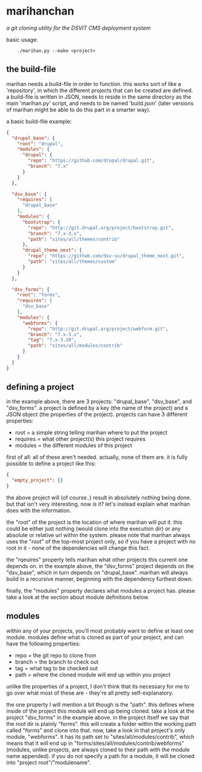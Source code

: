 marihanchan
===========

_a git cloning utility for the DSVIT CMS deployment system_

basic usage:
```
    ./marihan.py --make <project>
```

the build-file
--------------

marihan needs a build-file in order to function. this works sort of like a 'repository',
in which the different projects that can be created are defined. a build-file is written
in JSON, needs to reside in the same directory as the main 'marihan.py' script, and needs
to be named 'build.json' (later versions of marihan might be able to do this part in a
smarter way).

a basic build-file example:
```json
{
  "drupal_base": {
    "root": "drupal",
    "modules": {
      "drupal": {
        "repo": "https://github.com/drupal/drupal.git",
        "branch": "7.x"
      }
    }
  },

  "dsv_base": {
    "requires": [
      "drupal_base"
    ],
    "modules": {
      "bootstrap": {
        "repo": "http://git.drupal.org/project/bootstrap.git",
        "branch": "7.x-3.x",
        "path": "sites/all/themes/contrib"
      },
      "drupal_theme_next": {
        "repo": "https://github.com/dsv-su/drupal_theme_next.git",
        "path": "sites/all/themes/custom"
      }
    }
  },

  "dsv_forms": {
    "root": "forms",
    "requires": [
      "dsv_base"
    ],
    "modules": {
      "webforms": {
        "repo": "http://git.drupal.org/project/webform.git",
        "branch": "7.x-3.x",
        "tag": "7.x-3.20",
        "path": "sites/all/modules/contrib"
      }
    }
  }
}
```

defining a project
------------------

in the example above, there are 3 projects: "drupal_base", "dsv_base", and "dsv_forms".
a project is defined by a key (the name of the project) and a JSON object (the properties
of the project). projects can have 3 different properties:

 - root = a simple string telling marihan where to put the project
 - requires = what other project(s) this project requires
 - modules = the different modules of this project

first of all: all of these aren't needed. actually, none of them are. it is fully
possible to define a project like this:

```json
{
  "empty_project": {}
}
```

the above project will (of course..) result in absolutely nothing being done. but that
isn't very interesting, now is it? let's instead explain what marihan does with the
information.

the "root" of the project is the location of where marihan will put it. this could be
either just nothing (would clone into the execution dir) or any absolute or relative
url within the system. please note that marihan always uses the "root" of the top-most
project only, so if you have a project with no root in it - none of the dependencies will
change this fact.

the "rqeuires" property tells marihan what other projects this current one depends on. in
the example above, the "dsv_forms" project depends on the "dsv_base", which in turn depends
on "drupal_base". marihan will always build in a recursive manner, beginning with the
dependency furthest down.

finally, the "modules" property declares what modules a project has. please take a look at
the section about module definitions below.

modules
-------

within any of your projects, you'll most probably want to define at least one module.
modules define what is cloned as part of your project, and can have the following properties:

 - repo = the git repo to clone from
 - branch = the branch to check out
 - tag = what tag to be checked out
 - path = where the cloned module will end up within you project

unlike the properties of a project, I don't think that its necessary
for me to go over what most of these are - they're all pretty
self-explanatory.

the one property I will mention a bit though is the "path". this defines where inside of
the project this module will end up being cloned. take a look at the project "dsv_forms" in
the example above. in the project itself we say that the root dir is plainly "forms". this
will create a  folder within the working path called "forms" and clone into that. now,
take a look in that project's only module, "webforms". it has its path set to
"sites/all/modules/contrib", which means that it will end up in
"forms/sites/all/modules/contrib/webforms" (modules, unlike projects, are always cloned
to their path with the module name appended).
if you do not specify a path for a module, it will be cloned into "project root"/"modulename".
